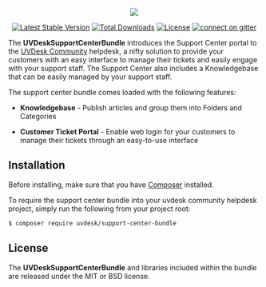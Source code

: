 <p align="center"><a href="https://www.uvdesk.com/en/" target="_blank">
    <img src="https://s3-ap-southeast-1.amazonaws.com/cdn.uvdesk.com/uvdesk/bundles/webkuldefault/images/uvdesk-wide.svg">
</a></p>

<p align="center">
    <a href="https://packagist.org/packages/uvdesk/support-center-bundle"><img src="https://poser.pugx.org/uvdesk/support-center-bundle/v/stable.svg" alt="Latest Stable Version"></a>
    <a href="https://packagist.org/packages/uvdesk/support-center-bundle"><img src="https://poser.pugx.org/uvdesk/support-center-bundle/d/total.svg" alt="Total Downloads"></a>
    <a href="https://packagist.org/packages/uvdesk/support-center-bundle"><img src="https://poser.pugx.org/uvdesk/support-center-bundle/license.svg" alt="License"></a>
    <a href="https://gitter.im/uvdesk/support-center-bundle"><img src="https://badges.gitter.im/uvdesk/support-center-bundle.svg" alt="connect on gitter"></a>
</p>

The **UVDeskSupportCenterBundle** introduces the Support Center portal to the [UVDesk Community][1] helpdesk, a nifty solution to provide your customers with an easy interface to manage their tickets and easily engage with your support staff. The Support Center also includes a Knowledgebase that can be easily managed by your support staff.

The support center bundle comes loaded with the following features:

  * **Knowledgebase** - Publish articles and group them into Folders and Categories

  * **Customer Ticket Portal** - Enable web login for your customers to manage their tickets through an easy-to-use interface

Installation
--------------

Before installing, make sure that you have [Composer][2] installed.

To require the support center bundle into your uvdesk community helpdesk project, simply run the following from your project root:

```bash
$ composer require uvdesk/support-center-bundle
```

License
--------------

The **UVDeskSupportCenterBundle** and libraries included within the bundle are released under the MIT or BSD license.

[1]: https://www.uvdesk.com/
[2]: https://getcomposer.org/